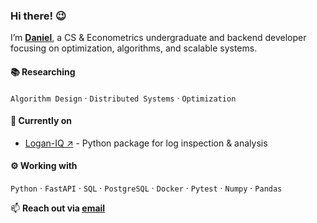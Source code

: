 
### Hi there! 😉
I’m [**Daniel**](https://www.linkedin.com/in/heisdanielade/), a CS & Econometrics undergraduate and backend developer focusing on optimization, algorithms, and scalable systems.

#### 📚 Researching
`Algorithm Design` · `Distributed Systems` · `Optimization`

#### 🔬 Currently on
* [Logan-IQ ↗](https://pypi.org/project/logan-iq) - Python package for log inspection & analysis

#### ⚙️ Working with
`Python` · `FastAPI` · `SQL` · `PostgreSQL` · `Docker` · `Pytest` · `Numpy` · `Pandas`

📫 **Reach out via [email](mailto:danieladeofficial@gmail.com)**

